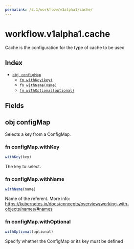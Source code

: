 ```yaml
---
permalink: /3.1/workflow/v1alpha1/cache/
---
```


# workflow.v1alpha1.cache

Cache is the configuration for the type of cache to be used

## Index

* [`obj configMap`](#obj-configmap)
  * [`fn withKey(key)`](#fn-configmapwithkey)
  * [`fn withName(name)`](#fn-configmapwithname)
  * [`fn withOptional(optional)`](#fn-configmapwithoptional)

## Fields

## obj configMap

Selects a key from a ConfigMap.

### fn configMap.withKey

```ts
withKey(key)
```

The key to select.

### fn configMap.withName

```ts
withName(name)
```

Name of the referent. More info: https://kubernetes.io/docs/concepts/overview/working-with-objects/names/#names

### fn configMap.withOptional

```ts
withOptional(optional)
```

Specify whether the ConfigMap or its key must be defined